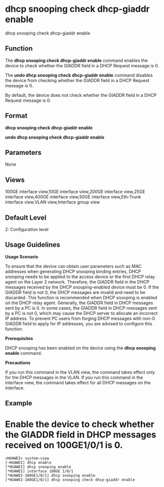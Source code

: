 dhcp snooping check dhcp-giaddr enable
======================================

dhcp snooping check dhcp-giaddr enable

Function
--------



The **dhcp snooping check dhcp-giaddr enable** command enables the device to check whether the GIADDR field in a DHCP Request message is 0.

The **undo dhcp snooping check dhcp-giaddr enable** command disables the device from checking whether the GIADDR field in a DHCP Request message is 0.



By default, the device does not check whether the GIADDR field in a DHCP Request message is 0.


Format
------

**dhcp snooping check dhcp-giaddr enable**

**undo dhcp snooping check dhcp-giaddr enable**


Parameters
----------

None

Views
-----

100GE interface view,10GE interface view,200GE interface view,25GE interface view,400GE interface view,50GE interface view,Eth-Trunk interface view,VLAN view,Interface group view


Default Level
-------------

2: Configuration level


Usage Guidelines
----------------

**Usage Scenario**

To ensure that the device can obtain user parameters such as MAC addresses when generating DHCP snooping binding entries, DHCP snooping needs to be applied to the access device or the first DHCP relay agent on the Layer 2 network. Therefore, the GIADDR field in the DHCP messages received by the DHCP snooping-enabled device must be 0. If the GIADDR field is not 0, the DHCP messages are invalid and need to be discarded. This function is recommended when DHCP snooping is enabled on the DHCP relay agent. Generally, the GIADDR field in DHCP messages sent by a PC is 0. In some cases, the GIADDR field in DHCP messages sent by a PC is not 0, which may cause the DHCP server to allocate an incorrect IP address. To prevent PC users from forging DHCP messages with non-0 GIADDR field to apply for IP addresses, you are advised to configure this function.

**Prerequisites**

DHCP snooping has been enabled on the device using the **dhcp snooping enable** command.

**Precautions**

If you run this command in the VLAN view, the command takes effect only for the DHCP messages in the VLAN. If you run this command in the interface view, the command takes effect for all DHCP messages on the interface.


Example
-------

# Enable the device to check whether the GIADDR field in DHCP messages received on 100GE1/0/1 is 0.
```
<HUAWEI> system-view
[~HUAWEI] dhcp enable
[*HUAWEI] dhcp snooping enable
[*HUAWEI] interface 100GE 1/0/1
[*HUAWEI-100GE1/0/1] dhcp snooping enable
[*HUAWEI-100GE1/0/1] dhcp snooping check dhcp-giaddr enable

```